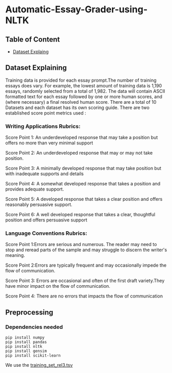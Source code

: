 # Automatic-Essay-Grader-using-NLTK
 ## Table of Content
 + [Dataset Explaing](#data)
 
 ## Dataset Explaining <a name="data"></a>
 
 Training data is provided for each essay prompt.The number of training essays does vary.  For example, the lowest amount of training data is 1,190 essays, randomly selected from a total of 1,982.  The data will contain ASCII formatted text for each essay followed by one or more human scores, and (where necessary) a final resolved human score.
There are a total of 10 Datasets and each dataset has its own scoring guide. There are two established score point metrics used :

### Writing Applications Rubrics:

Score Point 1: An underdeveloped response that may take a position but offers no more than very minimal support

Score Point 2: An underdeveloped response that may or may not take position.

Score Point 3: A minimally developed response that may take position but with inadequate supports and details

Score Point 4: A somewhat developed response that takes a position and provides adequate support.

Score Point 5: A developed response that takes a clear position and offers reasonably persuasive support.

Score Point 6: A well developed response that takes a clear, thoughtful position and offers persuasive support

### Language Conventions Rubrics:

Score Point 1:Errors are serious and numerous. The reader may need to stop and reread parts of the sample and may struggle to discern the writer's meaning.

Score Point 2:Errors are typically frequent and may occasionally impede the flow of communication.

Score Point 3: Errors are occasional and often of the first draft variety.They have minor impact on the flow of communication.

Score Point 4: There are no errors that impacts the flow of communication

## Preprocessing
 ### Dependencies needed
```
pip install numpy
pip install pandas
pip install nltk
pip install gensim
pip install scikit-learn
```
We use the [training_set_rel3.tsv]()
